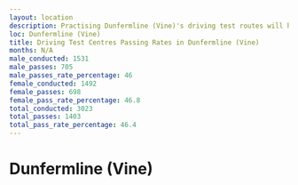 ```yaml
---
layout: location
description: Practising Dunfermline (Vine)'s driving test routes will help you become more confident in your gear-changing abilities.
loc: Dunfermline (Vine)
title: Driving Test Centres Passing Rates in Dunfermline (Vine)
months: N/A
male_conducted: 1531
male_passes: 705
male_passes_rate_percentage: 46
female_conducted: 1492
female_passes: 698
female_pass_rate_percentage: 46.8
total_conducted: 3023
total_passes: 1403
total_pass_rate_percentage: 46.4
---
```


# Dunfermline (Vine)
